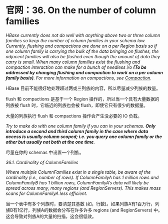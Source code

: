 # 官网：36. On the number of column families

*HBase currently does not do well with anything above two or three column families so keep the number of column families in your schema low. Currently, flushing and compactions are done on a per Region basis so if one column family is carrying the bulk of the data bringing on flushes, the adjacent families will also be flushed even though the amount of data they carry is small. When many column families exist the flushing and compaction interaction can make for a bunch of needless i/o **(To be addressed by changing flushing and compaction to work on a per column family basis)**. For more information on compactions, see [Compaction](https://hbase.apache.org/2.2/book.html#compaction).*

HBase 目前不能很好地处理超过两或三列族的内容，所以尽量减少列族的数量。

flush 和 compactions 是基于一个 Region 操作的，所以当一个具有大量数据的列族被 flush 时，它临近的列族也会被 flush，即使它只有很少的数据量。

大量的列族执行 flush 和 compactions 操作会产生没必要的 IO 负载。

*Try to make do with one column family if you can in your schemas. **Only introduce a second and third column family in the case where data access is usually column scoped; i.e. you query one column family or the other but usually not both at the one time**.*

尽量在你的 schemas 中设置一个列族。

*36.1. Cardinality of ColumnFamilies*

*Where multiple ColumnFamilies exist in a single table, be aware of the cardinality (i.e., number of rows). If ColumnFamilyA has 1 million rows and ColumnFamilyB has 1 billion rows, ColumnFamilyA’s data will likely be spread across many, many regions (and RegionServers). This makes mass scans for ColumnFamilyA less efficient.*

当一个表中有多个列族时，要清楚其基数 (如，行数)。如果列族A有1百万行，列族B有1亿行，列族A的数据会分布在许多许多 regions (and RegionServers) 中。这会导致对列族A的大量的扫描，这会很低效。